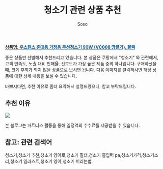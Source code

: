﻿---
layout: post
title:  "청소기 관련 상품 추천"
author: Soso
categories: [ 디지털/가전 ]
tags: [청소기,청소기 추천,청소기 영어로,청소기 필터,청소기 흡입력 pa,청소기가격,청소기소리,청소기 일러스트,청소기 영어,청소기 버리는법]
image: https://ads-partners.coupang.com/image1/7ceTqNhXy4eebW-P7SReZXBz8ZPqFfH4rO-pRkKum857ghs3pbhifOIFWldu60rXMN6czKWG-tMVRkVwqI6xPbUlcOsAH_NCIYUqRqtZtkMV6j8i4yErftZKoF1UoOK87jeKmZo0RIxaWrbVgeNNSZDMyjeGWoXHrdx4blJB7WFsnxFOLUUUHMFcHPH0_Nwnz6ZrWI8_jbaiyoQC3zBdA75vzGIzT_toVmcJ8gdRNhekmzy7n-FvUHzyocfGrKxLBqmFf9ZbW4rHBzwFIJsnViMVUqe2imygPF0iPquKYx9Ajpel6GC6Dn5G5Q== 
description: "쿠팡에서 청소기 관련 상품으로 가장 고객 선호도가 높은 제품 중 하나입니다."
---

<a href="https://link.coupang.com/re/AFFSDP?lptag=AF5673682&pageKey=7593085881&itemId=20068841783&vendorItemId=87234542605&traceid=V0-153-6a3045fcad711171&clickBeacon=SeU-b8nm3PL0EzARSY0ar356Xtp7mVaNV8jtL2JmwBtg7lVAcq6ArtnKvSBL6oKXpVVYVJyAIk-_tChH7EEyQmRwl-AASo1Fucxx5gesKDTqTPtC6FqZcbHW170V5EllIvJK71gZUthrne26G5YA_BSqHA5lRUyrCHNdcVZ9pdxrEiR4pI-SrzYXgIrlPX0npEevucmlYD32--rzfVzS7RzjKaTCFmz8jPxszLIVtupVv3Vhoy_EMmKndrk9CJ0P8xh8dE3lvOtEfqMFt4PYpbg_eXD1LNZEMIBVDBC4ta2eRRu11WKAyNJ5odtYSETemHeIZr8ognPJhfDO3aMg-M-BSE6W33H2GI8qwWmkkoLAAIUMjN0nxeLUWEe8PT52eZ00RKVfTYju_6guHaTzL1UXOMYjoJ3Y0iPkWVejHwDsx6EP9-5M97RQwJ72Rbrt0K2RpitalsnfpRRAn1dnsqabc3KmmLXzqt1sx3LPzuzRYSoJ3Uu30s_Kwc4gmEaAy_9E5mBnibi4tBMXRQvBAQkxoq1y85oeMr4jZTmJbZBOwY5fP7MBnClWDJsYwWlCzQP3uJvYdFNnYwUXxNCjb05ZBHAtJDiIle5iKsAIM-DrdxDR5iB9ivbNRvRDOOkVAe-oqi4iCci0uRm6CcKlKdhJ5RBPs0VaC3F1_--bG3dCv3_2qUnToRh_Q6Oz0FGc0eBAZYl95nMyNwpIioE4DTnVXmDCh78C3Y5HJpajKeglugc-wmqOxWcyrvw0yQMqEFsPh_eMzn0mXKVEbcsK6kcgo4HllMn8CAvYwZaRhOFrtOUBcjpFiHm0UyqxLPkO5ZdOZpQOL9u_s65qklLRGe4CRqCYKeLyVod8GSkZn_KTYDw4mqERuPcXhZbpdpK6cKOtUH0CRoIF-j4XcR0%3D&requestid=20240131144728786239429745&token=31850C%7CMIXED"><b>상품명: <font color='#01579B'>우스틴스 휴대용 가정용 무선청소기 90W (VC008 땅끌기), 블랙</font></b></a>

좋은 상품만 선별해서 추천드리고 있습니다.
본 상품은 쿠팡에서 "청소기" 와 관련해서, 고객 만족도, 노출 대비 판매율, 선호도가 가장 높은 제품 중의 하나입니다.
구매하셨을 때, 크게 후회가 되지 않을 상품으로 보시면 됩니다. 
다음 이미지를 클릭하시면 해당 상품에 대한 상세 내용을 보실 수 있습니다.

바쁘시다면, 추천 이유로 좀더 요약해서 설명드렸으니, 참고 부탁드립니다.

## 추천 이유 

<a href="https://link.coupang.com/re/AFFSDP?lptag=AF5673682&pageKey=7593085881&itemId=20068841783&vendorItemId=87234542605&traceid=V0-153-6a3045fcad711171&clickBeacon=SeU-b8nm3PL0EzARSY0ar356Xtp7mVaNV8jtL2JmwBtg7lVAcq6ArtnKvSBL6oKXpVVYVJyAIk-_tChH7EEyQmRwl-AASo1Fucxx5gesKDTqTPtC6FqZcbHW170V5EllIvJK71gZUthrne26G5YA_BSqHA5lRUyrCHNdcVZ9pdxrEiR4pI-SrzYXgIrlPX0npEevucmlYD32--rzfVzS7RzjKaTCFmz8jPxszLIVtupVv3Vhoy_EMmKndrk9CJ0P8xh8dE3lvOtEfqMFt4PYpbg_eXD1LNZEMIBVDBC4ta2eRRu11WKAyNJ5odtYSETemHeIZr8ognPJhfDO3aMg-M-BSE6W33H2GI8qwWmkkoLAAIUMjN0nxeLUWEe8PT52eZ00RKVfTYju_6guHaTzL1UXOMYjoJ3Y0iPkWVejHwDsx6EP9-5M97RQwJ72Rbrt0K2RpitalsnfpRRAn1dnsqabc3KmmLXzqt1sx3LPzuzRYSoJ3Uu30s_Kwc4gmEaAy_9E5mBnibi4tBMXRQvBAQkxoq1y85oeMr4jZTmJbZBOwY5fP7MBnClWDJsYwWlCzQP3uJvYdFNnYwUXxNCjb05ZBHAtJDiIle5iKsAIM-DrdxDR5iB9ivbNRvRDOOkVAe-oqi4iCci0uRm6CcKlKdhJ5RBPs0VaC3F1_--bG3dCv3_2qUnToRh_Q6Oz0FGc0eBAZYl95nMyNwpIioE4DTnVXmDCh78C3Y5HJpajKeglugc-wmqOxWcyrvw0yQMqEFsPh_eMzn0mXKVEbcsK6kcgo4HllMn8CAvYwZaRhOFrtOUBcjpFiHm0UyqxLPkO5ZdOZpQOL9u_s65qklLRGe4CRqCYKeLyVod8GSkZn_KTYDw4mqERuPcXhZbpdpK6cKOtUH0CRoIF-j4XcR0%3D&requestid=20240131144728786239429745&token=31850C%7CMIXED"><img src="https://thumbnail6.coupangcdn.com/thumbnails/remote/q89/image/vendor_inventory/0000/banner/BANNER_TOP_CE_BADGE_20231229.jpg"></a> 

본 블로그는 파트너스 활동을 통해 일정액의 수수료를 제공받을 수 있습니다.

## 참고: 관련 검색어    
청소기,청소기 추천,청소기 영어로,청소기 필터,청소기 흡입력 pa,청소기가격,청소기소리,청소기 일러스트,청소기 영어,청소기 버리는법